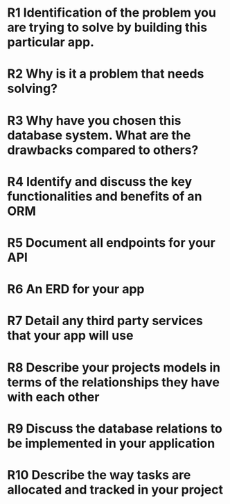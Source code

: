 # R1	Identification of the problem you are trying to solve by building this particular app.

# R2	Why is it a problem that needs solving?

# R3	Why have you chosen this database system. What are the drawbacks compared to others?

# R4	Identify and discuss the key functionalities and benefits of an ORM

# R5	Document all endpoints for your API

# R6	An ERD for your app

# R7	Detail any third party services that your app will use

# R8	Describe your projects models in terms of the relationships they have with each other

# R9	Discuss the database relations to be implemented in your application

# R10	Describe the way tasks are allocated and tracked in your project
